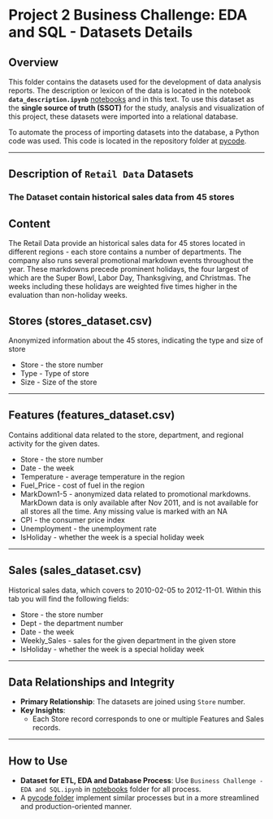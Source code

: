# Project 2 Business Challenge: EDA and SQL - Datasets Details

## Overview

This folder contains the datasets used for the development of data analysis reports. The description or lexicon of the data is located in the notebook **`data_description.ipynb`** [notebooks](https://github.com/javierdastas/project2-eda-sql/tree/main/notebooks) and in this text. To use this dataset as the **single source of truth (SSOT)** for the study, analysis and visualization of this project, these datasets were imported into a relational database.

To automate the process of importing datasets into the database, a Python code was used. This code is located in the repository folder at [pycode](https://github.com/javierdastas/project2-eda-sql/tree/main/pycode).

---

## Description of `Retail Data` Datasets 

### The Dataset contain historical sales data from 45 stores

## Content
The Retail Data provide an historical sales data for 45 stores located in different regions - each store contains a number of departments. The company also runs several promotional markdown events throughout the year. These markdowns precede prominent holidays, the four largest of which are the Super Bowl, Labor Day, Thanksgiving, and Christmas. The weeks including these holidays are weighted five times higher in the evaluation than non-holiday weeks.

## Stores (stores_dataset.csv)
Anonymized information about the 45 stores, indicating the type and size of store
- Store - the store number
- Type - Type of store
- Size - Size of the store

---

## Features (features_dataset.csv)
Contains additional data related to the store, department, and regional activity for the given dates.

- Store - the store number
- Date - the week
- Temperature - average temperature in the region
- Fuel_Price - cost of fuel in the region
- MarkDown1-5 - anonymized data related to promotional markdowns. MarkDown data is only available after Nov 2011, and is not available for all stores all the time. Any missing value is marked with an NA
- CPI - the consumer price index
- Unemployment - the unemployment rate
- IsHoliday - whether the week is a special holiday week

---

## Sales (sales_dataset.csv)
Historical sales data, which covers to 2010-02-05 to 2012-11-01. Within this tab you will find the following fields:

- Store - the store number
- Dept - the department number
- Date - the week
- Weekly_Sales -  sales for the given department in the given store
- IsHoliday - whether the week is a special holiday week

---

## Data Relationships and Integrity

- **Primary Relationship**: The datasets are joined using `Store` number.
- **Key Insights**:
  - Each Store record corresponds to one or multiple Features and Sales records.

---

## How to Use

- **Dataset for ETL, EDA and Database Process**: Use `Business Challenge - EDA and SQL.ipynb` in [notebooks](https://github.com/javierdastas/project2-eda-sql/tree/main/notebooks) folder for all process.
- A [pycode folder](https://github.com/javierdastas/project2-eda-sql/tree/main/pycode) implement similar processes but in a more streamlined and production-oriented manner.
